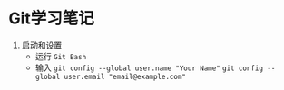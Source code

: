 # Git学习笔记

1. 启动和设置
	- 运行 `Git Bash`
	- 输入 `git config --global user.name "Your Name"` `git config --global user.email "email@example.com"`
	

	

